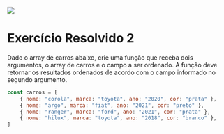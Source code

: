 ![](https://i.imgur.com/xG74tOh.png)

# Exercício Resolvido 2

Dado o array de carros abaixo, crie uma função que receba dois argumentos, o array de carros e o campo a ser ordenado. A função deve retornar os resultados ordenados de acordo com o campo informado no segundo argumento.

```javascript
const carros = [
    { nome: "corola", marca: "toyota", ano: "2020", cor: "prata" },
    { nome: "argo", marca: "fiat", ano: "2021", cor: "preto" },
    { nome: "ranger", marca: "ford", ano: "2021", cor: "prata" },
    { nome: "hilux", marca: "toyota", ano: "2018", cor: "branco" },
]
```
